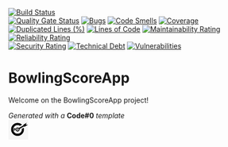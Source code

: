 [![Build Status](https://codefirst.iut.uca.fr/api/badges/victor_perez.ngounou/BowlingScoreApp/status.svg)](https://codefirst.iut.uca.fr/victor_perez.ngounou/BowlingScoreApp)  
[![Quality Gate Status](https://codefirst.iut.uca.fr/sonar/api/project_badges/measure?project=BowlingScoreApp&metric=alert_status)](https://codefirst.iut.uca.fr/sonar/dashboard?id=BowlingScoreApp)
[![Bugs](https://codefirst.iut.uca.fr/sonar/api/project_badges/measure?project=BowlingScoreApp&metric=bugs)](https://codefirst.iut.uca.fr/sonar/dashboard?id=BowlingScoreApp)
[![Code Smells](https://codefirst.iut.uca.fr/sonar/api/project_badges/measure?project=BowlingScoreApp&metric=code_smells)](https://codefirst.iut.uca.fr/sonar/dashboard?id=BowlingScoreApp)
[![Coverage](https://codefirst.iut.uca.fr/sonar/api/project_badges/measure?project=BowlingScoreApp&metric=coverage)](https://codefirst.iut.uca.fr/sonar/dashboard?id=BowlingScoreApp)  
[![Duplicated Lines (%)](https://codefirst.iut.uca.fr/sonar/api/project_badges/measure?project=BowlingScoreApp&metric=duplicated_lines_density)](https://codefirst.iut.uca.fr/sonar/dashboard?id=BowlingScoreApp)
[![Lines of Code](https://codefirst.iut.uca.fr/sonar/api/project_badges/measure?project=BowlingScoreApp&metric=ncloc)](https://codefirst.iut.uca.fr/sonar/dashboard?id=BowlingScoreApp)
[![Maintainability Rating](https://codefirst.iut.uca.fr/sonar/api/project_badges/measure?project=BowlingScoreApp&metric=sqale_rating)](https://codefirst.iut.uca.fr/sonar/dashboard?id=BowlingScoreApp)
[![Reliability Rating](https://codefirst.iut.uca.fr/sonar/api/project_badges/measure?project=BowlingScoreApp&metric=reliability_rating)](https://codefirst.iut.uca.fr/sonar/dashboard?id=BowlingScoreApp)  
[![Security Rating](https://codefirst.iut.uca.fr/sonar/api/project_badges/measure?project=BowlingScoreApp&metric=security_rating)](https://codefirst.iut.uca.fr/sonar/dashboard?id=BowlingScoreApp)
[![Technical Debt](https://codefirst.iut.uca.fr/sonar/api/project_badges/measure?project=BowlingScoreApp&metric=sqale_index)](https://codefirst.iut.uca.fr/sonar/dashboard?id=BowlingScoreApp)
[![Vulnerabilities](https://codefirst.iut.uca.fr/sonar/api/project_badges/measure?project=BowlingScoreApp&metric=vulnerabilities)](https://codefirst.iut.uca.fr/sonar/dashboard?id=BowlingScoreApp)  
 
 
# BowlingScoreApp

Welcome on the BowlingScoreApp project!  



_Generated with a_ **Code#0** _template_  
<img src="Documentation/doc_images/CodeFirst.png" height=40/>   